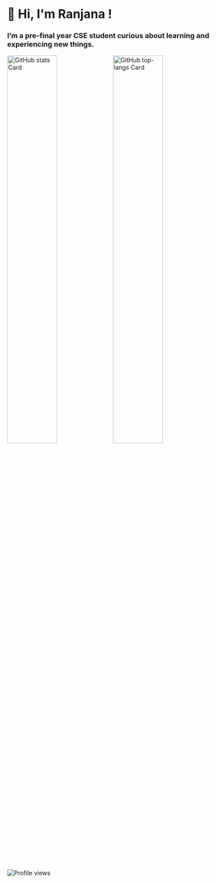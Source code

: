<div id="toc">   
  <ul align="left" style="list-style: none">     
    <summary>       
      <h1>👋 Hi, I'm Ranjana !</h1>     
    </summary>   
  </ul> 
</div>  

**<h3 align="left">I’m a pre-final year CSE student curious about learning and experiencing new things.</h3>**  

<p align="left">
  <img width="48%" src="https://github-readme-stats.vercel.app/api?username=msranjana&theme=react&hide_title=false&hide_rank=false&show_icons=false&include_all_commits=false&count_private=true&line_height=23" alt="GitHub stats Card" />
  <img width="48%" src="https://github-readme-stats.vercel.app/api/top-langs?username=msranjana&theme=react&hide_title=false&layout=compact&langs_count=6&hide_progress=false&card_width=400" alt="GitHub top-langs Card" />
</p>

<!-- ## 🛠 Tech Stack

### **Languages**  
![JavaScript](https://img.shields.io/badge/JavaScript-21232A?logo=javascript&logoColor=white)
![Python](https://img.shields.io/badge/Python-21232A?logo=python&logoColor=white)
![C](https://img.shields.io/badge/C-21232A?logo=c&logoColor=white)
![C++](https://img.shields.io/badge/C++-21232A?logo=c%2B%2B&logoColor=white)

### **Frameworks & Libraries**  
![React](https://img.shields.io/badge/React-21232A?logo=react&logoColor=ffffff)
![Vue.js](https://img.shields.io/badge/Vue.js-21232A?logo=vue.js&logoColor=white)
![Tailwind CSS](https://img.shields.io/badge/Tailwind_CSS-21232A?logo=tailwind-css&logoColor=white)
![Bootstrap](https://img.shields.io/badge/Bootstrap-21232A?logo=bootstrap&logoColor=white)

### **Backend & Tools**  
![Node.js](https://img.shields.io/badge/Node.js-21232A?logo=node.js&logoColor=white)
![Postman](https://img.shields.io/badge/Postman-21232A?logo=postman&logoColor=white)

### **Databases**  
![MySQL](https://img.shields.io/badge/MySQL-21232A?logo=mysql&logoColor=white)
![MongoDB](https://img.shields.io/badge/MongoDB-21232A?logo=mongodb&logoColor=white)-->

![Profile views](https://komarev.com/ghpvc/?username=msranjana&label=Profile%20views&color=61DAFB&style=flat)
